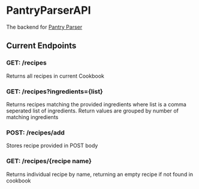 # PantryParserAPI
The backend for [Pantry Parser](https://github.com/Issier/PantryParser)

## Current Endpoints

### GET: /recipes
Returns all recipes in current Cookbook

### GET: /recipes?ingredients={list}
Returns recipes matching the provided ingredients where list is a comma seperated list of ingredients. Return values are grouped by number of matching ingredients

### POST: /recipes/add
Stores recipe provided in POST body

### GET: /recipes/{recipe name}
Returns individual recipe by name, returning an empty recipe if not found in cookbook
